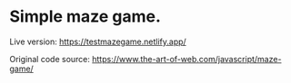 # Simple maze game. 

Live version: https://testmazegame.netlify.app/

Original code source: https://www.the-art-of-web.com/javascript/maze-game/

